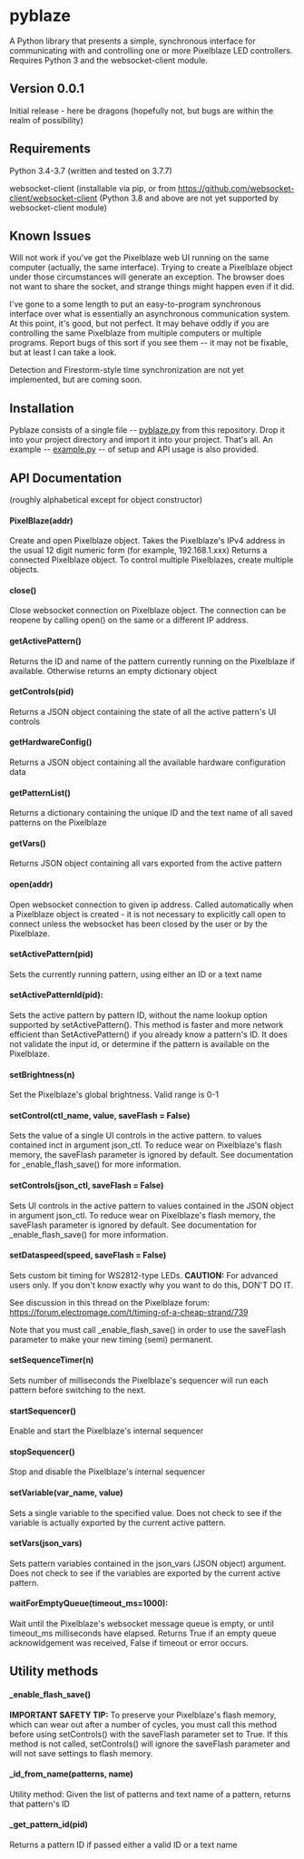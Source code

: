 # pyblaze
A Python library that presents a simple, synchronous interface for communicating with and
controlling one or more Pixelblaze LED controllers. Requires Python 3 and the websocket-client
module.

## Version 0.0.1
Initial release - here be dragons (hopefully not, but bugs are within the realm of possibility)

## Requirements
Python 3.4-3.7 (written and tested on 3.7.7)

websocket-client (installable via pip, or from https://github.com/websocket-client/websocket-client
(Python 3.8 and above are not yet supported by websocket-client module)

## Known Issues
Will not work if you've got the Pixelblaze web UI running on the same computer (actually, the same interface).
Trying to create a Pixelblaze object under those circumstances will generate an exception.  The browser 
does not want to share the socket, and strange things might happen even if it did. 

I've gone to a some length to put an easy-to-program synchronous interface over what is essentially an
asynchronous communication system. At this point, it's good, but not perfect. It may behave oddly if you are 
controlling the same Pixelblaze from multiple computers or multiple programs.  Report bugs of this sort if
you see them -- it may not be fixable, but at least I can take a look.

Detection and Firestorm-style time synchronization are not yet implemented, but are coming soon.

## Installation
Pyblaze consists of a single file -- [pyblaze.py](https://github.com/zranger1/pyblaze/blob/main/pyblaze/pyblaze.py) from this repository.  Drop it into your project
directory and import it into your project.  That's all.  An example -- [example.py](https://github.com/zranger1/pyblaze/blob/main/pyblaze/example.py) -- of setup and
API usage is also provided.

## API Documentation
(roughly alphabetical except for object constructor)

#### PixelBlaze(addr)
Create and open Pixelblaze object. Takes the Pixelblaze's IPv4 address in the
usual 12 digit numeric form (for example, 192.168.1.xxx)  Returns a connected
Pixelblaze object.  To control multiple Pixelblazes, create multiple objects.

#### close()
Close websocket connection on Pixelblaze object.  The connection can be 
reopene by calling open() on the same or a different IP address.

#### getActivePattern()
Returns the ID and name of the pattern currently running on
the Pixelblaze if available.  Otherwise returns an empty dictionary
object

#### getControls(pid)
Returns a JSON object containing the state of all the active pattern's UI controls

#### getHardwareConfig()
Returns a JSON object containing all the available hardware configuration data

#### getPatternList()
Returns a dictionary containing the unique ID and the text name of all
saved patterns on the Pixelblaze

#### getVars()
Returns JSON object containing all vars exported from the active pattern

#### open(addr)
Open websocket connection to given ip address.  Called automatically
when a Pixelblaze object is created - it is not necessary to
explicitly call open to connect unless the websocket has been closed by the
user or by the Pixelblaze.

#### setActivePattern(pid)
Sets the currently running pattern, using either an ID or a text name

#### setActivePatternId(pid):
Sets the active pattern by pattern ID, without the name lookup option
supported by setActivePattern(). This method is faster and more network efficient than SetActivePattern()
if you already know a pattern's ID. It does not validate the input id, or determine if the pattern is
 available on the Pixelblaze.

#### setBrightness(n)
Set the Pixelblaze's global brightness.  Valid range is 0-1

#### setControl(ctl_name, value, saveFlash = False)
Sets the value of a single UI controls in the active pattern.
to values contained inct in argument json_ctl. To reduce wear on Pixelblaze's flash memory, the saveFlash parameter is ignored
by default.  See documentation for _enable_flash_save() for
more information.

#### setControls(json_ctl, saveFlash = False)
Sets UI controls in the active pattern to values contained in
the JSON object in argument json_ctl. To reduce wear on
Pixelblaze's flash memory, the saveFlash parameter is ignored
by default.  See documentation for _enable_flash_save() for
more information.

#### setDataspeed(speed, saveFlash = False)
Sets custom bit timing for WS2812-type LEDs.
**CAUTION:** For advanced users only.  If you don't know
exactly why you want to do this, DON'T DO IT.

See discussion in this thread on the Pixelblaze forum:
https://forum.electromage.com/t/timing-of-a-cheap-strand/739

Note that you must call _enable_flash_save() in order to use
the saveFlash parameter to make your new timing (semi) permanent.

#### setSequenceTimer(n)
Sets number of milliseconds the Pixelblaze's sequencer will run each pattern
before switching to the next.

#### startSequencer()
Enable and start the Pixelblaze's internal sequencer

#### stopSequencer()
Stop and disable the Pixelblaze's internal sequencer

#### setVariable(var_name, value)
Sets a single variable to the specified value. Does not check to see if the
variable is actually exported by the current active pattern.

#### setVars(json_vars)
Sets pattern variables contained in the json_vars (JSON object) argument.
Does not check to see if the variables are exported by the current active pattern.

#### waitForEmptyQueue(timeout_ms=1000):
Wait until the Pixelblaze's websocket message queue is empty, or until
timeout_ms milliseconds have elapsed.  Returns True if an empty queue
acknowldgement was received, False if timeout or error occurs.

## Utility methods
#### _enable_flash_save()
**IMPORTANT SAFETY TIP:**
To preserve your Pixelblaze's flash memory, which can wear out after a number of
cycles, you must call this method before using setControls() with the
saveFlash parameter set to True.
If this method is not called, setControls() will ignore the saveFlash parameter
and will not save settings to flash memory.

#### _id_from_name(patterns, name)
Utility method: Given the list of patterns and text name of a pattern, returns that pattern's ID

#### _get_pattern_id(pid)
Returns a pattern ID if passed either a valid ID or a text name


